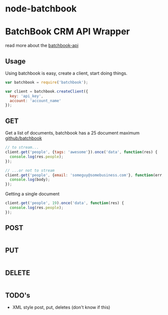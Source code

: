 node-batchbook
==============

# BatchBook CRM API Wrapper
read more about the [batchbook-api](https://github.com/batchblue/batchbook-api)

## Usage
Using batchbook is easy, create a client, start doing things.

``` js
var batchbook = require('batchbook');

var client = batchbook.createClient({
  key: 'api_key',
  account: 'account_name'
});
```

## GET
Get a list of documents, batchbook has a 25 document maximum [github/batchbook](https://github.com/batchblue/batchbook-api)
``` js
// to stream...
client.get('people', {tags: 'awesome'}).once('data', function(res) {
  console.log(res.people);
});

// ...or not to stream
client.get('people', {email: 'someguy@somebusiness.com'}, function(err, resp, body) {
  console.log(body);
});
```

Getting a single document
``` js
client.get('people', 19).once('data', function(res) {
  console.log(res.people);
});
```

## POST
``` js

```

## PUT
``` js

```

## DELETE
``` js

```



## TODO's
- XML style post, put, deletes (don't know if this)

